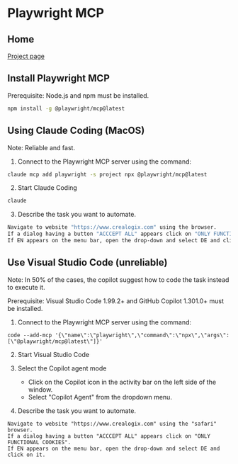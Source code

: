 # Playwright MCP

## Home

[Project page](https://github.com/microsoft/playwright-mcp)

## Install Playwright MCP

Prerequisite: Node.js and npm must be installed.

```bash
npm install -g @playwright/mcp@latest 
```

## Using Claude Coding (MacOS)

Note: Reliable and fast.

1. Connect to the Playwright MCP server using the command:
```bash
claude mcp add playwright -s project npx @playwright/mcp@latest
```
2. Start Claude Coding
```bash
claude
```

3. Describe the task you want to automate.
```bash
Navigate to website "https://www.crealogix.com" using the browser. 
If a dialog having a button "ACCCEPT ALL" appears click on "ONLY FUNCTIONAL COOKIES". 
If EN appears on the menu bar, open the drop-down and select DE and click on it.
```

## Use Visual Studio Code (unreliable)

Note: In 50% of the cases, the copilot suggest how to code the task instead to execute it. 

Prerequisite: Visual Studio Code 1.99.2+ and GitHub Copilot 1.301.0+ must be installed.

1. Connect to the Playwright MCP server using the command:
```pwsh 
code --add-mcp '{\"name\":\"playwright\",\"command\":\"npx\",\"args\":[\"@playwright/mcp@latest\"]}'
```
2. Start Visual Studio Code

3. Select the Copilot agent mode
   - Click on the Copilot icon in the activity bar on the left side of the window.
   - Select "Copilot Agent" from the dropdown menu.

4. Describe the task you want to automate.
```
Navigate to website "https://www.crealogix.com" using the "safari" browser. 
If a dialog having a button "ACCCEPT ALL" appears click on "ONLY FUNCTIONAL COOKIES". 
If EN appears on the menu bar, open the drop-down and select DE and click on it.
```
